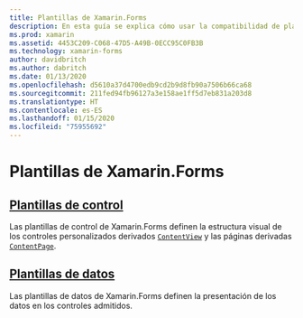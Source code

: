 ```yaml
---
title: Plantillas de Xamarin.Forms
description: En esta guía se explica cómo usar la compatibilidad de plantillas que proporciona Xamarin.Forms. Esta compatibilidad incluye plantillas de control, que definen la estructura visual de controles y páginas personalizados, y plantillas de datos, que definen la presentación de los datos en controles compatibles.
ms.prod: xamarin
ms.assetid: 4453C209-C068-47D5-A49B-0ECC95C0FB3B
ms.technology: xamarin-forms
author: davidbritch
ms.author: dabritch
ms.date: 01/13/2020
ms.openlocfilehash: d5610a37d4700edb9cd2b9d8fb90a7506b66ca68
ms.sourcegitcommit: 211fed94fb96127a3e158ae1ff5d7eb831a203d8
ms.translationtype: HT
ms.contentlocale: es-ES
ms.lasthandoff: 01/15/2020
ms.locfileid: "75955692"
---
```

# <a name="xamarinforms-templates"></a>Plantillas de Xamarin.Forms

## <a name="control-templatescontrol-templatemd"></a>[Plantillas de control](control-template.md)

Las plantillas de control de Xamarin.Forms definen la estructura visual de los controles personalizados derivados [`ContentView`](xref:Xamarin.Forms.ContentView) y las páginas derivadas [`ContentPage`](xref:Xamarin.Forms.ContentPage).

## <a name="data-templatesdata-templatesindexmd"></a>[Plantillas de datos](data-templates/index.md)

Las plantillas de datos de Xamarin.Forms definen la presentación de los datos en los controles admitidos.
